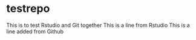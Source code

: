 # testrepo
This is to test Rstudio and Git together
This is a line from Rstudio
This is a line added from Github
